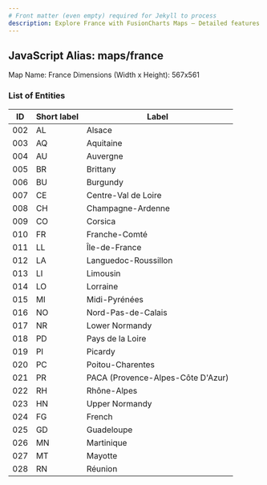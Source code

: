 ```yaml
---
# Front matter (even empty) required for Jekyll to process
description: Explore France with FusionCharts Maps – Detailed features for seamless integration. Try now & enhance your data visualization today! 
---
```


## JavaScript Alias: maps/france

Map Name: France
Dimensions (Width x Height): 567x561





### List of Entities

ID | Short label | Label
---|---|---|
002|AL|Alsace
003|AQ|Aquitaine
004|AU|Auvergne
005|BR|Brittany
006|BU|Burgundy
007|CE|Centre-Val de Loire
008|CH|Champagne-Ardenne
009|CO|Corsica
010|FR|Franche-Comté
011|LL|Île-de-France
012|LA|Languedoc-Roussillon
013|LI|Limousin
014|LO|Lorraine
015|MI|Midi-Pyrénées
016|NO|Nord-Pas-de-Calais
017|NR|Lower Normandy
018|PD|Pays de la Loire
019|PI|Picardy
020|PC|Poitou-Charentes
021|PR|PACA (Provence-Alpes-Côte D'Azur)
022|RH|Rhône-Alpes
023|HN|Upper Normandy
024|FG|French|Guiana
025|GD|Guadeloupe
026|MN|Martinique
027|MT|Mayotte
028|RN|Réunion

